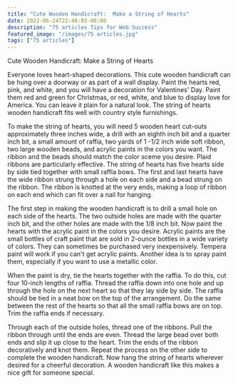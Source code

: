 ```yaml
---
title: "Cute Wooden Handicraft:  Make a String of Hearts"
date: 2022-06-24T22:48:03-08:00
description: "75 articles Tips for Web Success"
featured_image: "/images/75 articles.jpg"
tags: ["75 articles"]
---
```


Cute Wooden Handicraft:  Make a String of Hearts

Everyone loves heart-shaped decorations.  This cute wooden handicraft can be hung over a doorway or as part of a wall display.  Paint the hearts red, pink, and white, and you will have a decoration for Valentines' Day.  Paint them red and green for Christmas, or red, white, and blue to display love for America.  You can leave it plain for a natural look.  The string of hearts wooden handicraft fits well with country style furnishings.

To make the string of hearts, you will need 5 wooden heart cut-outs approximately three inches wide, a drill with an eighth inch bit and a quarter inch bit, a small amount of raffia, two yards of 1 -1/2 inch wide soft ribbon, two large wooden beads, and acrylic paints in the colors you want.  The ribbon and the beads should match the color sceme you desire.  Plaid ribbons are particularly effective.  The string of hearts has five hearts side by side tied together with small raffia bows.  The first and last hearts have the wide ribbon strung through a hole on each side and a bead strung on the ribbon.  The ribbon is knotted at the very ends, making a loop of ribbon on each end which can fit over a nail for hanging.  

The first step in making the wooden handicraft is to drill a small hole on each side of the hearts.   The two outside holes are made with the quarter inch bit, and the other holes are made with the 1/8 inch bit.  Now paint the hearts with the acrylic paint in the colors you desire.  Acrylic paints are the small bottles of craft paint that are sold in 2-ounce bottles in a wide variety of colors.  They can sometimes be purchased very inexpensively.  Tempera paint will work if you can't get acrylic paints.  Another idea is to spray paint them, especially if you want to use a metallic color.

When the paint is dry, tie the hearts together with the raffia.  To do this, cut four 10-inch lengths of raffia.  Thread the raffia down into one hole and up through the hole on the next heart so that they lay side by side.  The raffia should be tied in a neat bow on the top of the arrangement.  Do the same between the rest of the hearts so that all the small raffia bows are on top.  Trim the raffia ends if necessary.

Through each of the outside holes, thread one of the ribbons.  Pull the ribbon through until the ends are even.  Thread the large bead over both ends and slip it up close to the heart.  Trim the ends of the ribbon decoratively and knot them.  Repeat the process on the other side to complete the wooden handicraft.  Now hang the string of hearts wherever desired for a cheerful decoration.  A wooden handicraft like this makes a nice gift for someone special.


